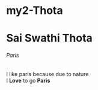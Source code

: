# my2-Thota
# Sai Swathi Thota
###### Paris
I like paris because due to nature <br>
I **Love** to go **Paris**
